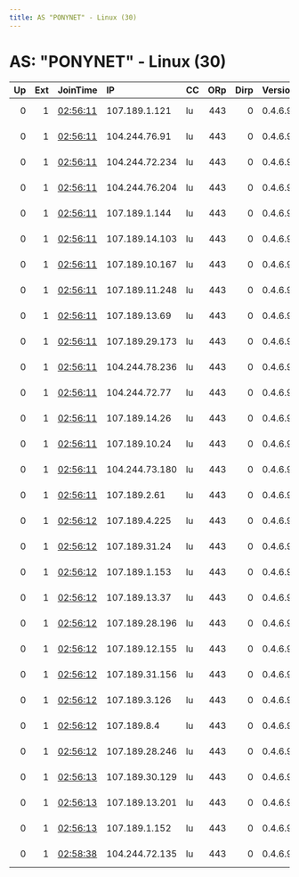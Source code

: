 ```yaml
---
title: AS "PONYNET" - Linux (30)
---
```


# AS: "PONYNET" - Linux (30)

|   Up |   Ext | JoinTime                                                                                              | IP             | CC   |   ORp |   Dirp | Version   | Contact                   | Nickname            |   eFamMembers |
|-----:|------:|:------------------------------------------------------------------------------------------------------|:---------------|:-----|------:|-------:|:----------|:--------------------------|:--------------------|--------------:|
|    0 |     1 | [02:56:11](https://nusenu.github.io/OrNetStats/w/relay/2749970D0B5A0ABC4154D61C42A67C70CFAF5F6B.html) | 107.189.1.121  | lu   |   443 |      0 | 0.4.6.9   | url:https://onionize.me p | CipolliniOnion      |            30 |
|    0 |     1 | [02:56:11](https://nusenu.github.io/OrNetStats/w/relay/3076D470CC282A07D9B924D0E80F9A44B8D287D0.html) | 104.244.76.91  | lu   |   443 |      0 | 0.4.6.9   | url:https://onionize.me p | Shallot             |            30 |
|    0 |     1 | [02:56:11](https://nusenu.github.io/OrNetStats/w/relay/331CCDB53AE3DF933AE2188C03F653589E78CD7D.html) | 104.244.72.234 | lu   |   443 |      0 | 0.4.6.9   | url:https://onionize.me p | MayanSweetOnion     |            30 |
|    0 |     1 | [02:56:11](https://nusenu.github.io/OrNetStats/w/relay/606CA0C1C7A40F7A27A233F0A32AABAA41464592.html) | 104.244.76.204 | lu   |   443 |      0 | 0.4.6.9   | url:https://onionize.me p | Shallot             |            30 |
|    0 |     1 | [02:56:11](https://nusenu.github.io/OrNetStats/w/relay/631E0D1A7A9539C811DEE218AD3102A5D5C46849.html) | 107.189.1.144  | lu   |   443 |      0 | 0.4.6.9   | url:https://onionize.me p | VidaliaOnion        |            30 |
|    0 |     1 | [02:56:11](https://nusenu.github.io/OrNetStats/w/relay/64CB875321E6DB7574E4BB2BB5F549494406B62D.html) | 107.189.14.103 | lu   |   443 |      0 | 0.4.6.9   | url:https://onionize.me p | WelshOnion          |            30 |
|    0 |     1 | [02:56:11](https://nusenu.github.io/OrNetStats/w/relay/6FDCCE474FF6FB9949D82D1BA1A7A3515D289B93.html) | 107.189.10.167 | lu   |   443 |      0 | 0.4.6.9   | url:https://onionize.me p | MayanSweetOnion     |            30 |
|    0 |     1 | [02:56:11](https://nusenu.github.io/OrNetStats/w/relay/70E80FD8E08A0CE41B1E9319E4E9651FDB34D3F4.html) | 107.189.11.248 | lu   |   443 |      0 | 0.4.6.9   | url:https://onionize.me p | Chive               |            30 |
|    0 |     1 | [02:56:11](https://nusenu.github.io/OrNetStats/w/relay/76E0723990D5BC732FA7FC9B40D2CD9370956E55.html) | 107.189.13.69  | lu   |   443 |      0 | 0.4.6.9   | url:https://onionize.me p | SpanishOnion        |            30 |
|    0 |     1 | [02:56:11](https://nusenu.github.io/OrNetStats/w/relay/824CCE7FDC4E03300AE89017CA75F1671AE46A19.html) | 107.189.29.173 | lu   |   443 |      0 | 0.4.6.9   | url:https://onionize.me p | EgyptianOnion       |            30 |
|    0 |     1 | [02:56:11](https://nusenu.github.io/OrNetStats/w/relay/9EC5083BC187C911841B1CAFAD9EE634CEB90EC4.html) | 104.244.78.236 | lu   |   443 |      0 | 0.4.6.9   | url:https://onionize.me p | CocktailOnion       |            30 |
|    0 |     1 | [02:56:11](https://nusenu.github.io/OrNetStats/w/relay/B6B968107D696AD793943350DDCD62BE362B2286.html) | 104.244.72.77  | lu   |   443 |      0 | 0.4.6.9   | url:https://onionize.me p | BoilingOnion        |            30 |
|    0 |     1 | [02:56:11](https://nusenu.github.io/OrNetStats/w/relay/C7D8C094D2885FBD378A6974612B04D4BE4B978C.html) | 107.189.14.26  | lu   |   443 |      0 | 0.4.6.9   | url:https://onionize.me p | RedWingOnion        |            30 |
|    0 |     1 | [02:56:11](https://nusenu.github.io/OrNetStats/w/relay/DA54B320BFAAED7E48A7DCB90EDB11FC46B2FB65.html) | 107.189.10.24  | lu   |   443 |      0 | 0.4.6.9   | url:https://onionize.me p | TorpedoOnion        |            30 |
|    0 |     1 | [02:56:11](https://nusenu.github.io/OrNetStats/w/relay/E38B1B9E51A4091F2D082BCAC23E94A09011F298.html) | 104.244.73.180 | lu   |   443 |      0 | 0.4.6.9   | url:https://onionize.me p | CreoleOnion         |            30 |
|    0 |     1 | [02:56:11](https://nusenu.github.io/OrNetStats/w/relay/FCCDA0F529B950A7A2E8D6F12596918AAA7BF973.html) | 107.189.2.61   | lu   |   443 |      0 | 0.4.6.9   | url:https://onionize.me p | EgyptianOnion       |            30 |
|    0 |     1 | [02:56:12](https://nusenu.github.io/OrNetStats/w/relay/0D47B7FFDB9E0FD4913A7C38FC114533AF42EC6A.html) | 107.189.4.225  | lu   |   443 |      0 | 0.4.6.9   | url:https://onionize.me p | Chive               |            30 |
|    0 |     1 | [02:56:12](https://nusenu.github.io/OrNetStats/w/relay/11096F1079E442FFF76A1981F5815959C8C96B2A.html) | 107.189.31.24  | lu   |   443 |      0 | 0.4.6.9   | url:https://onionize.me p | PicklingOnion       |            30 |
|    0 |     1 | [02:56:12](https://nusenu.github.io/OrNetStats/w/relay/5CF33DE98C9BB2C7FEE5299F1A45439B0DB2EA73.html) | 107.189.1.153  | lu   |   443 |      0 | 0.4.6.9   | url:https://onionize.me p | MauiOnion           |            30 |
|    0 |     1 | [02:56:12](https://nusenu.github.io/OrNetStats/w/relay/7038666307C5043490EAF4566CD1C19B4C9BD8E7.html) | 107.189.13.37  | lu   |   443 |      0 | 0.4.6.9   | url:https://onionize.me p | RedOnion            |            30 |
|    0 |     1 | [02:56:12](https://nusenu.github.io/OrNetStats/w/relay/779757A8B41A83B3A612993DDB4F3201304F8DD3.html) | 107.189.28.196 | lu   |   443 |      0 | 0.4.6.9   | url:https://onionize.me p | TropeaLungaOnion    |            30 |
|    0 |     1 | [02:56:12](https://nusenu.github.io/OrNetStats/w/relay/78BB8DC1FFE5DF7EC77052E7ACC1A8A1084EB6DE.html) | 107.189.12.155 | lu   |   443 |      0 | 0.4.6.9   | url:https://onionize.me p | Leek                |            30 |
|    0 |     1 | [02:56:12](https://nusenu.github.io/OrNetStats/w/relay/8CD3507662A9946899CFE37BAA49B6AA58ED3E1D.html) | 107.189.31.156 | lu   |   443 |      0 | 0.4.6.9   | url:https://onionize.me p | TexasSupaSweetOnion |            30 |
|    0 |     1 | [02:56:12](https://nusenu.github.io/OrNetStats/w/relay/96A761527E1C2C972AEB0011074F381515F7B92E.html) | 107.189.3.126  | lu   |   443 |      0 | 0.4.6.9   | url:https://onionize.me p | BermudaOnion        |            30 |
|    0 |     1 | [02:56:12](https://nusenu.github.io/OrNetStats/w/relay/A621B77C19C2F5F929FA089933FB3CC7CF64B222.html) | 107.189.8.4    | lu   |   443 |      0 | 0.4.6.9   | url:https://onionize.me p | PearlOnion          |            30 |
|    0 |     1 | [02:56:12](https://nusenu.github.io/OrNetStats/w/relay/BB6A414E0B1834AF7E163E3C9BAAE02F5FC77C2B.html) | 107.189.28.246 | lu   |   443 |      0 | 0.4.6.9   | url:https://onionize.me p | EgyptianOnion       |            30 |
|    0 |     1 | [02:56:13](https://nusenu.github.io/OrNetStats/w/relay/44EFF9A121F3F3FC300FF6DE851159AFEC5541FB.html) | 107.189.30.129 | lu   |   443 |      0 | 0.4.6.9   | url:https://onionize.me p | YellowOnion         |            30 |
|    0 |     1 | [02:56:13](https://nusenu.github.io/OrNetStats/w/relay/77D56000E85455708C5D45D2DD2D6AB32E46E4CB.html) | 107.189.13.201 | lu   |   443 |      0 | 0.4.6.9   | url:https://onionize.me p | WhiteOnion          |            30 |
|    0 |     1 | [02:56:13](https://nusenu.github.io/OrNetStats/w/relay/F81C34435CA08B81105B3C77CF29EE7824652BFB.html) | 107.189.1.152  | lu   |   443 |      0 | 0.4.6.9   | url:https://onionize.me p | BrownOnion          |            30 |
|    0 |     1 | [02:58:38](https://nusenu.github.io/OrNetStats/w/relay/1030A18BAB85D2308E4FAD8A95BE456006F07777.html) | 104.244.72.135 | lu   |   443 |      0 | 0.4.6.9   | url:https://onionize.me p | Chive               |            30 |
